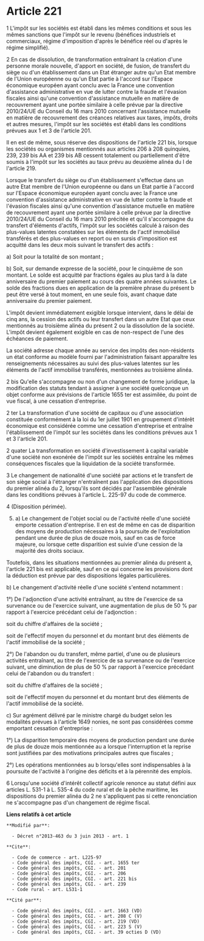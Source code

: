 # Article 221

1 L'impôt sur les sociétés est établi dans les mêmes conditions et sous les mêmes sanctions que l'impôt sur le revenu
(bénéfices industriels et commerciaux, régime d'imposition d'après le bénéfice réel ou d'après le régime simplifié). 

2 En cas de dissolution, de transformation entraînant la création d'une personne morale nouvelle, d'apport en société, de
fusion, de transfert du siège ou d'un établissement dans un Etat étranger autre qu'un Etat membre de l'Union européenne ou
qu'un Etat partie à l'accord sur l'Espace économique européen ayant conclu avec la France une convention d'assistance
administrative en vue de lutter contre la fraude et l'évasion fiscales ainsi qu'une convention d'assistance mutuelle en
matière de recouvrement ayant une portée similaire à celle prévue par la directive 2010/24/UE du Conseil du 16 mars 2010
concernant l'assistance mutuelle en matière de recouvrement des créances relatives aux taxes, impôts, droits et autres
mesures, l'impôt sur les sociétés est établi dans les conditions prévues aux 1 et 3 de l'article 201. 

Il en est de même, sous réserve des dispositions de l'article 221 bis, lorsque les sociétés ou organismes mentionnés aux
articles 206 à 208 quinquies, 239, 239 bis AA et 239 bis AB cessent totalement ou partiellement d'être soumis à l'impôt sur
les sociétés au taux prévu au deuxième alinéa du I de l'article 219. 

Lorsque le transfert du siège ou d'un établissement s'effectue dans un autre Etat membre de l'Union européenne ou dans un
Etat partie à l'accord sur l'Espace économique européen ayant conclu avec la France une convention d'assistance
administrative en vue de lutter contre la fraude et l'évasion fiscales ainsi qu'une convention d'assistance mutuelle en
matière de recouvrement ayant une portée similaire à celle prévue par la directive 2010/24/UE du Conseil du 16 mars 2010
précitée et qu'il s'accompagne du transfert d'éléments d'actifs, l'impôt sur les sociétés calculé à raison des plus-values
latentes constatées sur les éléments de l'actif immobilisé transférés et des plus-values en report ou en sursis d'imposition
est acquitté dans les deux mois suivant le transfert des actifs :

a) Soit pour la totalité de son montant ;

b) Soit, sur demande expresse de la société, pour le cinquième de son montant. Le solde est acquitté par fractions égales au
plus tard à la date anniversaire du premier paiement au cours des quatre années suivantes. Le solde des fractions dues en
application de la première phrase du présent b peut être versé à tout moment, en une seule fois, avant chaque date
anniversaire du premier paiement.

L'impôt devient immédiatement exigible lorsque intervient, dans le délai de cinq ans, la cession des actifs ou leur transfert
dans un autre Etat que ceux mentionnés au troisième alinéa du présent 2 ou la dissolution de la société. L'impôt devient
également exigible en cas de non-respect de l'une des échéances de paiement.

La société adresse chaque année au service des impôts des non-résidents un état conforme au modèle fourni par
l'administration faisant apparaître les renseignements nécessaires au suivi des plus-values latentes sur les éléments de
l'actif immobilisé transférés, mentionnées au troisième alinéa.

2 bis Qu'elle s'accompagne ou non d'un changement de forme juridique, la modification des statuts tendant à assigner à une
société quelconque un objet conforme aux prévisions de l'article 1655 ter est assimilée, du point de vue fiscal, à une
cessation d'entreprise. 

2 ter La transformation d'une société de capitaux ou d'une association constituée conformément à la loi du 1er juillet 1901
en groupement d'intérêt économique est considérée comme une cessation d'entreprise et entraîne l'établissement de l'impôt sur
les sociétés dans les conditions prévues aux 1 et 3 l'article 201. 

2 quater La transformation en société d'investissement à capital variable d'une société non exonérée de l'impôt sur les
sociétés entraîne les mêmes conséquences fiscales que la liquidation de la société transformée. 

3 Le changement de nationalité d'une société par actions et le transfert de son siège social à l'étranger n'entraînent pas
l'application des dispositions du premier alinéa du 2, lorsqu'ils sont décidés par l'assemblée générale dans les conditions
prévues à l'article L. 225-97 du code de commerce. 

4 (Disposition périmée). 

5. a) Le changement de l'objet social ou de l'activité réelle d'une société emporte cessation d'entreprise. Il en est de même
en cas de disparition des moyens de production nécessaires à la poursuite de l'exploitation pendant une durée de plus de
douze mois, sauf en cas de force majeure, ou lorsque cette disparition est suivie d'une cession de la majorité des droits
sociaux. 

Toutefois, dans les situations mentionnées au premier alinéa du présent a, l'article 221 bis est applicable, sauf en ce qui
concerne les provisions dont la déduction est prévue par des dispositions légales particulières. 

b) Le changement d'activité réelle d'une société s'entend notamment : 

1°) De l'adjonction d'une activité entraînant, au titre de l'exercice de sa survenance ou de l'exercice suivant, une
augmentation de plus de 50 % par rapport à l'exercice précédant celui de l'adjonction : 

soit du chiffre d'affaires de la société ; 

soit de l'effectif moyen du personnel et du montant brut des éléments de l'actif immobilisé de la société ; 

2°) De l'abandon ou du transfert, même partiel, d'une ou de plusieurs activités entraînant, au titre de l'exercice de sa
survenance ou de l'exercice suivant, une diminution de plus de 50 % par rapport à l'exercice précédant celui de l'abandon ou
du transfert : 

soit du chiffre d'affaires de la société ; 

soit de l'effectif moyen du personnel et du montant brut des éléments de l'actif immobilisé de la société. 

c) Sur agrément délivré par le ministre chargé du budget selon les modalités prévues à l'article 1649 nonies, ne sont pas
considérées comme emportant cessation d'entreprise : 

1°) La disparition temporaire des moyens de production pendant une durée de plus de douze mois mentionnée au a lorsque
l'interruption et la reprise sont justifiées par des motivations principales autres que fiscales ; 

2°) Les opérations mentionnées au b lorsqu'elles sont indispensables à la poursuite de l'activité à l'origine des déficits et
à la pérennité des emplois. 

6 Lorsqu'une société d'intérêt collectif agricole renonce au statut défini aux articles L. 531-1 à L. 535-4 du code rural et
de la pêche maritime, les dispositions du premier alinéa du 2 ne s'appliquent pas si cette renonciation ne s'accompagne pas
d'un changement de régime fiscal.

**Liens relatifs à cet article**

	**Modifié par**:

	  - Décret n°2013-463 du 3 juin 2013 - art. 1

	**Cite**:

	  - Code de commerce - art. L225-97
	  - Code général des impôts, CGI. - art. 1655 ter
	  - Code général des impôts, CGI. - art. 201
	  - Code général des impôts, CGI. - art. 206
	  - Code général des impôts, CGI. - art. 221 bis
	  - Code général des impôts, CGI. - art. 239
	  - Code rural - art. L531-1

	**Cité par**:

	  - Code général des impôts, CGI. - art. 1663 (VD)
	  - Code général des impôts, CGI. - art. 208 C (V)
	  - Code général des impôts, CGI. - art. 219 (VD)
	  - Code général des impôts, CGI. - art. 223 S (V)
	  - Code général des impôts, CGI. - art. 39 octies D (VD)
